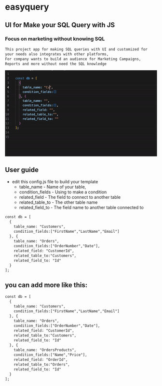# easyquery
## UI for Make your SQL Query with JS  
### Focus on marketing without knowing SQL
```
This project app for making SQL queries with UI and customized for your needs also integrates with other platforms, 
For company wants to build an audience for Marketing Campaigns, Reports and more without need the SQL knowledge
```

![easyquery gif](https://github.com/neryaelul/EasyQuery/blob/7d7c96551df57314e438552d381d29eef1d7b45c/assets/eq.gif?raw=true)

## User guide
* edit this config.js file to build your template
  - table_name - Name of your table,
  - condition_fields - Using to make a condition
  - related_field - The field to connect to another table 
  - related_table_to - The other table name
  - related_field_to - The field name to another table connected to
```
const db = [
  {
    table_name: "Customers", 
    condition_fields:["FirstName","LastName","Email"]
  }, {
    table_name: "Orders", 
    condition_fields:["OrderNumber","Date"],
    related_field: "CustomerId",
    related_table_to:"Customers",
    related_field_to: "Id"
  }
];
```
## you can add more like this:
```
const db = [
  {
    table_name: "Customers", 
    condition_fields:["FirstName","LastName","Email"]
  }, {
    table_name: "Orders", 
    condition_fields:["OrderNumber","Date"],
    related_field: "CustomerId",
    related_table_to:"Customers",
    related_field_to: "Id"
  }, {
    table_name: "OrdersProducts", 
    condition_fields:["Name","Price"],
    related_field: "OrderId",
    related_table_to:"Orders",
    related_field_to: "Id"
  }
];
```
